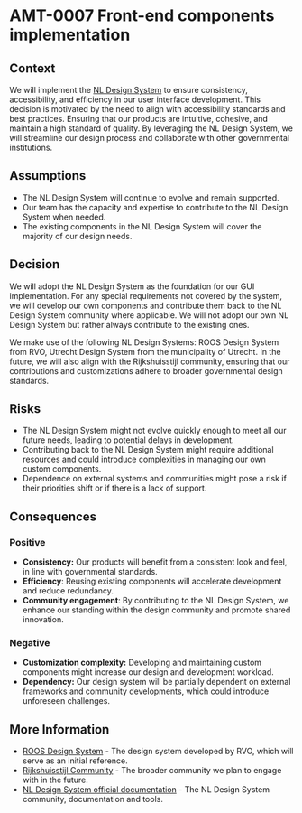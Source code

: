 # AMT-0007 Front-end components implementation

## Context

We will implement the [NL Design System](https://nldesignsystem.nl) to ensure consistency, accessibility,
and efficiency in our user interface development. This decision is motivated by the need
to align with accessibility standards and best practices. Ensuring that our products are intuitive,
cohesive, and maintain a high standard of quality. By leveraging the NL Design System,
we will streamline our design process and collaborate with other governmental institutions.

## Assumptions

* The NL Design System will continue to evolve and remain supported.
* Our team has the capacity and expertise to contribute to the NL Design System when needed.
* The existing components in the NL Design System will cover the majority of our design needs.

## Decision

We will adopt the NL Design System as the foundation for our GUI implementation.
For any special requirements not covered by the system, we will develop our own components and
contribute them back to the NL Design System community where applicable. We will not adopt our
own NL Design System but rather always contribute to the existing ones.

We make use of the following NL Design Systems: ROOS Design System from RVO, Utrecht Design System
from the municipality of Utrecht. In the future, we will also align with the Rijkshuisstijl community,
ensuring that our contributions and customizations adhere to broader governmental design standards.

## Risks

* The NL Design System might not evolve quickly enough to meet all our future needs,
  leading to potential delays in development.
* Contributing back to the NL Design System might require additional resources and
  could introduce complexities in managing our own custom components.
* Dependence on external systems and communities might pose a risk if their priorities
  shift or if there is a lack of support.

## Consequences

### Positive

* **Consistency:** Our products will benefit from a consistent look and feel,
  in line with governmental standards.
* **Efficiency**: Reusing existing components will accelerate development and reduce redundancy.
* **Community engagement**: By contributing to the NL Design System, we enhance our standing within
  the design community and promote shared innovation.

### Negative

* **Customization complexity:** Developing and maintaining custom components might increase our design and
development workload.
* **Dependency:** Our design system will be partially dependent on external frameworks and community
 developments, which could introduce unforeseen challenges.

## More Information

* [ROOS Design System](https://nl-design-system.github.io/rvo/docs/) - The design system developed by RVO,
  which will serve as an initial reference.
* [Rijkshuisstijl Community](https://github.com/nl-design-system/rijkshuisstijl-community) - The broader
  community we plan to engage with in the future.
* [NL Design System official documentation](https://nldesignsystem.nl/) - The NL Design System community, documentation
  and tools.
